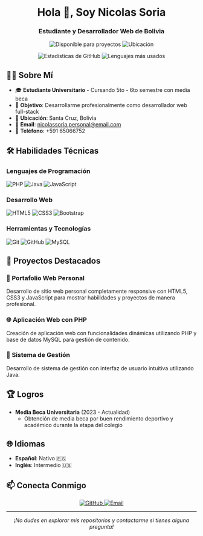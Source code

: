 <h1 align="center">Hola 👋, Soy Nicolas Soria</h1>
<h3 align="center">Estudiante y Desarrollador Web de Bolivia</h3>

<p align="center">
  <img src="https://img.shields.io/badge/Disponible%20para-Proyectos-00a8ff" alt="Disponible para proyectos">
  <img src="https://img.shields.io/badge/Ubicación-Santa%20Cruz,%20Bolivia-0066cc" alt="Ubicación">
</p>

<div align="center">
  <img src="https://github-readme-stats.vercel.app/api?username=Nicolassx-dev&show_icons=true&theme=default&hide_border=true" alt="Estadísticas de GitHub">
  <img src="https://github-readme-stats.vercel.app/api/top-langs/?username=Nicolassx-dev&layout=compact&theme=default&hide_border=true" alt="Lenguajes más usados">
</div>

## 👨‍💻 Sobre Mí

- 🎓 **Estudiante Universitario** - Cursando 5to - 6to semestre con media beca
- 🎯 **Objetivo**: Desarrollarme profesionalmente como desarrollador web full-stack
- 📍 **Ubicación**: Santa Cruz, Bolivia
- 📧 **Email**: nicolassoria.personal@email.com
- 📱 **Teléfono**: +591 65066752

## 🛠️ Habilidades Técnicas

### Lenguajes de Programación
![PHP](https://img.shields.io/badge/PHP-777BB4?style=for-the-badge&logo=php&logoColor=white)
![Java](https://img.shields.io/badge/Java-ED8B00?style=for-the-badge&logo=java&logoColor=white)
![JavaScript](https://img.shields.io/badge/JavaScript-F7DF1E?style=for-the-badge&logo=javascript&logoColor=black)

### Desarrollo Web
![HTML5](https://img.shields.io/badge/HTML5-E34F26?style=for-the-badge&logo=html5&logoColor=white)
![CSS3](https://img.shields.io/badge/CSS3-1572B6?style=for-the-badge&logo=css3&logoColor=white)
![Bootstrap](https://img.shields.io/badge/Bootstrap-563D7C?style=for-the-badge&logo=bootstrap&logoColor=white)

### Herramientas y Tecnologías
![Git](https://img.shields.io/badge/Git-F05032?style=for-the-badge&logo=git&logoColor=white)
![GitHub](https://img.shields.io/badge/GitHub-100000?style=for-the-badge&logo=github&logoColor=white)
![MySQL](https://img.shields.io/badge/MySQL-00000F?style=for-the-badge&logo=mysql&logoColor=white)

## 📂 Proyectos Destacados

### 🎯 Portafolio Web Personal
Desarrollo de sitio web personal completamente responsive con HTML5, CSS3 y JavaScript para mostrar habilidades y proyectos de manera profesional.

### 🌐 Aplicación Web con PHP
Creación de aplicación web con funcionalidades dinámicas utilizando PHP y base de datos MySQL para gestión de contenido.

### 💼 Sistema de Gestión
Desarrollo de sistema de gestión con interfaz de usuario intuitiva utilizando Java.

## 🏆 Logros

- **Media Beca Universitaria** (2023 - Actualidad)
  - Obtención de media beca por buen rendimiento deportivo y académico durante la etapa del colegio

## 🌐 Idiomas

- **Español**: Nativo 🇪🇸
- **Inglés**: Intermedio 🇺🇸

## 📫 Conecta Conmigo

<p align="center">
  <a href="https://github.com/Nicolassx-dev" target="_blank">
    <img src="https://img.shields.io/badge/GitHub-100000?style=for-the-badge&logo=github&logoColor=white" alt="GitHub">
  </a>
  <a href="mailto:nicolassoria.personal@email.com">
    <img src="https://img.shields.io/badge/Email-D14836?style=for-the-badge&logo=gmail&logoColor=white" alt="Email">
  </a>
</p>

---

<p align="center">
  <i>¡No dudes en explorar mis repositorios y contactarme si tienes alguna pregunta!</i>
</p>
